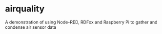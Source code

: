 # airquality
A demonstration of using Node-RED, RDFox and Raspberry Pi to gather and condense air sensor data
